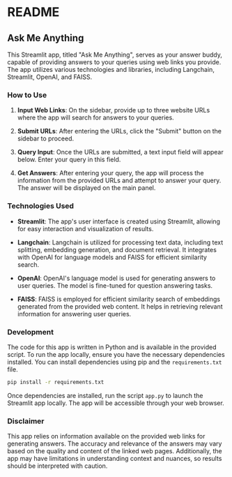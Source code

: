 # README

## Ask Me Anything

This Streamlit app, titled "Ask Me Anything", serves as your answer buddy, capable of providing answers to your queries using web links you provide. The app utilizes various technologies and libraries, including Langchain, Streamlit, OpenAI, and FAISS.

### How to Use

1. **Input Web Links**: On the sidebar, provide up to three website URLs where the app will search for answers to your queries.

2. **Submit URLs**: After entering the URLs, click the "Submit" button on the sidebar to proceed.

3. **Query Input**: Once the URLs are submitted, a text input field will appear below. Enter your query in this field.

4. **Get Answers**: After entering your query, the app will process the information from the provided URLs and attempt to answer your query. The answer will be displayed on the main panel.

### Technologies Used

- **Streamlit**: The app's user interface is created using Streamlit, allowing for easy interaction and visualization of results.
  
- **Langchain**: Langchain is utilized for processing text data, including text splitting, embedding generation, and document retrieval. It integrates with OpenAI for language models and FAISS for efficient similarity search.

- **OpenAI**: OpenAI's language model is used for generating answers to user queries. The model is fine-tuned for question answering tasks.

- **FAISS**: FAISS is employed for efficient similarity search of embeddings generated from the provided web content. It helps in retrieving relevant information for answering user queries.

### Development

The code for this app is written in Python and is available in the provided script. To run the app locally, ensure you have the necessary dependencies installed. You can install dependencies using pip and the `requirements.txt` file.

```bash
pip install -r requirements.txt
```

Once dependencies are installed, run the script `app.py` to launch the Streamlit app locally. The app will be accessible through your web browser.

### Disclaimer

This app relies on information available on the provided web links for generating answers. The accuracy and relevance of the answers may vary based on the quality and content of the linked web pages. Additionally, the app may have limitations in understanding context and nuances, so results should be interpreted with caution.
